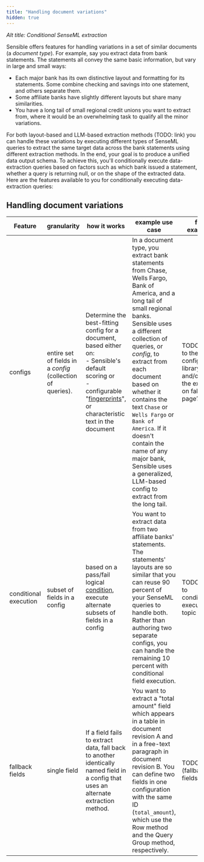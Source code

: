 ```yaml
---
title: "Handling document variations"
hidden: true
---
```


*Alt title: Conditional SenseML extraction*



Sensible offers features for handling variations in a set of similar documents (a *document type*). For example, say you extract data from bank statements. The statements all convey the same basic information, but vary in large and small ways:

-  Each major bank has its own distinctive layout and formatting for its statements.  Some combine checking and savings into one statement, and others separate them.
- Some affiliate banks have slightly different layouts but share many similarities.
- You have a long tail of small regional credit unions you want to extract from, where it would be an overwhelming task to qualify all the minor variations.

For both layout-based and LLM-based extraction methods (TODO: link) you can handle these variations by executing different types of SenseML queries to extract the same target data across the bank statements using different extraction methods. In the end, your goal is to produce a unified data output schema. To achieve this, you'll conditionally execute  data-extraction queries based on factors such as which bank issued a statement, whether a query is returning null, or on the shape of the extracted data. Here are the features available to you for conditionally executing data-extraction queries: 

## Handling document variations

| Feature               | granularity                                                 | how it works                                                 | example use case                                             | full example                                                 |
| --------------------- | ----------------------------------------------------------- | ------------------------------------------------------------ | ------------------------------------------------------------ | ------------------------------------------------------------ |
| configs               | entire set of fields in a *config* (collection of queries). | Determine the best-fitting config for a document, based either on:<br/>- Sensible's default scoring or<br/>- configurable "[fingerprints](doc:fingerprint)", or characteristic text in the document | In a document type, you extract bank statements from Chase, Wells Fargo, Bank of America, and a long tail of small regional banks. Sensible uses a different collection of queries, or *config*,  to extract from each document based on whether it contains the text  `Chase` or `Wells Fargo` or `Bank of America`. If it doesn't contain the name of any major bank, Sensible uses a generalized, LLM-based config to extract from the long tail. | TODO: link to the config library and/or to the example on fallbacks page? |
| conditional execution | subset of fields  in a config                               | based on a pass/fail logical [condition](doc:conditional), execute alternate subsets of fields in a config | You want to extract data from two affiliate banks' statements. The statements' layouts are so similar that you can reuse 90 percent of your SenseML queries to handle both. Rather than authoring two separate configs, you can handle the remaining 10 percent  with conditional field execution. | TODO link to conditional-execution topic                     |
| fallback fields       | single field                                                | If a field fails to extract data, fall back to another identically named field in a config that uses an alternate extraction method. | You want to extract a "total amount" field which appears in a table in document revision A and in a free-text paragraph in document revision B. You can define two fields in one configuration with the same ID (`total_amount`), which use the Row method and the Query Group method, respectively. | TODO link (fallback fields topic)                            |

